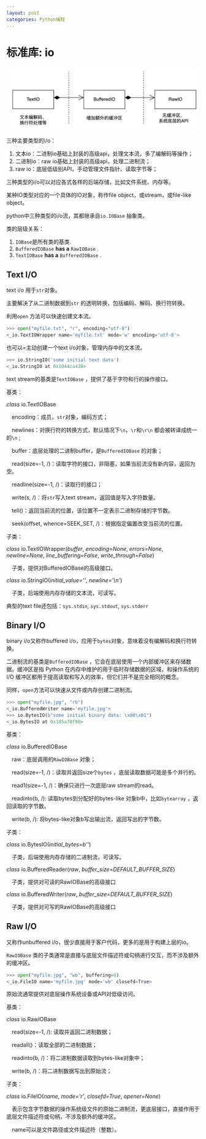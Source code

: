 ```yaml
---
layout: post
categories: Python编程
---
```


# 标准库: io
![image](images/N5iB4w34Gi70uFOFnQglMOcdBvpjtS7_4LqzVOHrbOM.png)

三种主要类型的i/o：

1. 文本io：二进制io基础上封装的高级api，处理文本流，多了编解码等操作；
2. 二进制io：raw io基础上封装的高级api，处理二进制流；
3. raw io：底层低级别API，手动管理文件指针、读取字节等；

三种类型的i/o可以对应各式各样的后端存储，比如文件系统、内存等。

某种IO类型对应的一个具体的IO对象，称作file object，或stream，或file-like object。

python中三种类型的i/o流，其都继承自`io.IOBase` 抽象类。

类的层级关系：

1. `IOBase`是所有类的基类.
2. `BufferedIOBase`  **has a** `RawIOBase` .
3. `TextIOBase`  **has a** `BufferedIOBase` .

## Text I/O
text i/o 用于`str`对象。

主要解决了从二进制数据到`str` 的透明转换，包括编码、解码、换行符转换。

利用`open` 方法可以快速创建文本流。

```python
>>> open("myfile.txt", "r", encoding="utf-8")
<_io.TextIOWrapper name='myfile.txt' mode='w' encoding='utf-8'>
```
也可以=主动创建一个text i/o对象，管理内存中的文本流。

```python
>>> io.StringIO('some initial text data')
<_io.StringIO at 0x1044ca430>
```
text stream的基类是`TextIOBase` ，提供了基于字符和行的操作接口。

基类：

*class* io.TextIOBase

&emsp;encoding：成员，`str`对象，编码方式；

&emsp;newlines：对换行符的转换方式，默认情况下`\n`，`\r`和`\r\n` 都会被转译成统一的`\n` ;

&emsp;buffer：底层处理的二进制buffer，是`BufferedIOBase` 的对象；

&emsp;read(size=-1, /)：读取字符的接口，非阻塞，如果当前流没有新内容，返回为空。

&emsp;readline(size=-1, /)：读取行的接口；

&emsp;write(s, /)：将`str`写入text stream，返回值是写入字符数量。

&emsp;tell()：返回当前流的位置，该位置不一定表示二进制存储的字节数。

&emsp;seek(offset, whence=SEEK\_SET, /)：根据指定偏置改变当前流的位置。

子类：

*class* io.TextIOWrapper(*buffer*, *encoding=None*, *errors=None*, *newline=None*, *line\_buffering=False*, *write\_through=False*)

&emsp;子类，提供对BufferedIOBase的高级接口。

*class* io.StringIO(*initial\_value=''*, *newline='\\n'*)

&emsp;子类，后端使用内存存储的文本流，可读写。

典型的text file还包括：`sys.stdin`, `sys.stdout`, `sys.stderr`

## Binary I/O
binary i/o又称作buffered i/o，应用于`bytes`对象，意味着没有编解码和换行符转换。

二进制流的基类是`BufferedIOBase` ，它会在底层使用一个内部缓冲区来存储数据。缓冲区是指 Python 在内存中维护的用于临时存储数据的区域，和操作系统的 I/O 缓冲区都用于提高读取和写入的效率，但它们并不是完全相同的概念。

同样，`open`方法可以快速从文件或内存创建二进制流。

```python
>>> open("myfile.jpg", "rb")
<_io.BufferedWriter name='myfile.jpg'>
>>> io.BytesIO(b"some initial binary data: \x00\x01")
<_io.BytesIO at 0x105a78f90>
```
基类：

*class* io.BufferedIOBase

&emsp;raw：底层调用的`RawIOBase` 对象；

&emsp;read(size=-1, /)：读取并返回size个`bytes` ，底层读取数据可能是多个并行的。

&emsp;read1(size=-1, /)：确保只进行一次底层raw stream的read。

&emsp;readinto(b, /): 读取bytes到分配好的bytes-like 对象b中，比如`bytearray` ，返回读取的字节数。

&emsp;write(b, /): 将bytes-like对象b写出输出流，返回写出的字节数。

子类：

*class* io.BytesIO(*initial\_bytes=b''*)

&emsp;子类，后端使用内存存储的二进制流，可读写。

*class* io.BufferedReader(*raw*, *buffer\_size=DEFAULT\_BUFFER\_SIZE*)

&emsp;子类，提供对可读的RawIOBase的高级接口

*class* io.BufferedWriter(*raw*, *buffer\_size=DEFAULT\_BUFFER\_SIZE*)

&emsp;子类，提供对可写的RawIOBase的高级接口

## Raw I/O
又称作unbuffered i/o，很少直接用于客户代码，更多的是用于构建上层的io。

`RawIOBase` 类的子类通常是直接与底层文件描述符或句柄进行交互，而不涉及额外的缓冲区。

```python
>>> open("myfile.jpg", "wb", buffering=0)
<_io.FileIO name='myfile.jpg' mode='wb' closefd=True>
```
原始流通常提供对底层操作系统设备或API对低级访问。

基类：

*class* io.RawIOBase

&emsp;read(size=-1, /): 读取并返回二进制数据；

&emsp;readall()：读取全部的二进制数据；

&emsp;readinto(b, /)：将二进制数据读取到bytes-like对象中；

&emsp;write(b, /)：将二进制数据写出到原始流；

子类：

*class* io.FileIO(*name*, *mode='r'*, *closefd=True*, *opener=None*)


&emsp;表示包含字节数据的操作系统级文件的原始二进制流，更底层接口，直接作用于底层文件描述符或句柄，不涉及额外的缓冲区。  

&emsp;name可以是文件路径或文件描述符（整数）。

